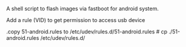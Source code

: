 A shell script to flash images via fastboot for android system.

Add a rule (VID) to get permission to access usb device

.copy 51-android.rules to /etc/udev/rules.d/51-android.rules 
	# cp ./51-android.rules /etc/udev/rules.d/

